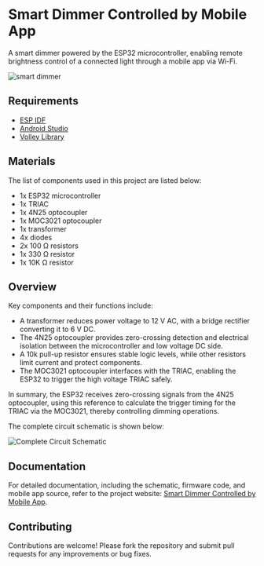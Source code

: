 # Smart Dimmer Controlled by Mobile App

A smart dimmer powered by the ESP32 microcontroller, enabling remote brightness control of a connected light through a mobile app via Wi-Fi.

![smart dimmer](https://github.com/user-attachments/assets/ed4ebd4c-18c7-416c-ad27-3deb603a6050)

## Requirements
- [ESP IDF](https://docs.espressif.com/projects/esp-idf/en/stable/esp32/get-started/index.html)
- [Android Studio](https://developer.android.com/studio/)
- [Volley Library](https://github.com/google/volley)

## Materials

The list of components used in this project are listed below:

- 1x ESP32 microcontroller
- 1x TRIAC
- 1x 4N25 optocoupler
- 1x MOC3021 optocoupler
- 1x transformer
- 4x diodes
- 2x 100 Ω resistors
- 1x 330 Ω resistor
- 1x 10K Ω resistor

## Overview

Key components and their functions include:

- A transformer reduces power voltage to 12 V AC, with a bridge rectifier converting it to 6 V DC.
- The 4N25 optocoupler provides zero-crossing detection and electrical isolation between the microcontroller and low voltage DC side.
- A 10k pull-up resistor ensures stable logic levels, while other resistors limit current and protect components.
- The MOC3021 optocoupler interfaces with the TRIAC, enabling the ESP32 to trigger the high voltage TRIAC safely.

In summary, the ESP32 receives zero-crossing signals from the 4N25 optocoupler, using this reference to calculate the trigger timing for the TRIAC via the MOC3021, thereby controlling dimming operations. 

The complete circuit schematic is shown below:

![Complete Circuit Schematic](http://workabotic.com/public/images/smart-dimmer-controlled-by-mobile-app/complete_circuit_schematic.webp)


## Documentation

For detailed documentation, including the schematic, firmware code, and mobile app source, refer to the project website: [Smart Dimmer Controlled by Mobile App](http://workabotic.com/2024/smart-dimmer-controlled-by-mobile-app/).

## Contributing

Contributions are welcome! Please fork the repository and submit pull requests for any improvements or bug fixes.